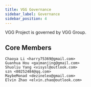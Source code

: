 ```yaml
---
title: VGG Governance
sidebar_label: Governance
sidebar_position: 4
---
```


VGG Project is governed by VGG Group.

## Core Members

```
Chaoya Li <harry75369@gmail.com>
Guanhua Hou <gaimanjing@gmail.com>
Shuoliu Yang <visysl@outlook.com>
szn <80252484@qq.com>
MaybeMonad <dezineleo@gmail.com>
Elvin Zhao <elvin.zhao@outlook.com>
```
